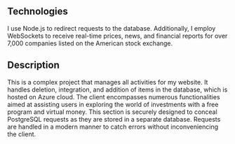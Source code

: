 ## Technologies

I use Node.js to redirect requests to the database. Additionally, I employ WebSockets to receive real-time prices, news, and financial reports for over 7,000 companies listed on the American stock exchange.

## Description

This is a complex project that manages all activities for my website. It handles deletion, integration, and addition of items in the database, which is hosted on Azure cloud.
The client encompasses numerous functionalities aimed at assisting users in exploring the world of investments with a free program and virtual money.
This section is securely designed to conceal PostgreSQL requests as they are stored in a separate database. Requests are handled in a modern manner to catch errors without inconveniencing the client.
